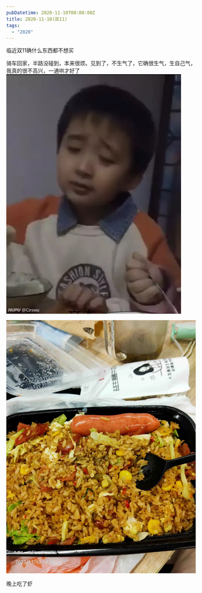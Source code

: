 ```yaml
---
pubDatetime: 2020-11-10T00:00:00Z
title: 2020-11-10(双11)
tags:
  - "2020"
---
```


临近双11确什么东西都不想买

骑车回家，半路没碰到，本来很烦。见到了，不生气了，它确很生气，生自己气，我真的很不高兴，一通哄才好了![](../../img/6904315-fb2d5e304ddc3138.png)

![](../../img/6904315-37469649ec3dcaa2.jpg)

晚上吃了虾
